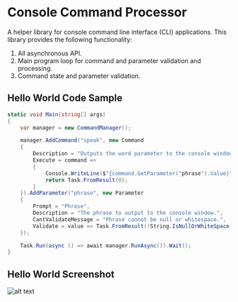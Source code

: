 # Console Command Processor
A helper library for console command line interface (CLI) applications.  This library provides the following functionality:

1. All asynchronous API.
2. Main program loop for command and parameter validation and processing.
3. Command state and parameter validation.

## Hello World Code Sample
```csharp
static void Main(string[] args)
{
    var manager = new CommandManager();

    manager.AddCommand("speak", new Command
    {
        Description = "Outputs the word parameter to the console window.",
        Execute = command =>
        {
            Console.WriteLine($"{command.GetParameter("phrase").Value}");
            return Task.FromResult(0);
        }
    }).AddParameter("phrase", new Parameter
    {
        Prompt = "Phrase",
        Description = "The phrase to output to the console window.",
        CantValidateMessage = "Phrase cannot be null or whitespace.",
        Validate = value => Task.FromResult(!String.IsNullOrWhiteSpace(value))
    });

    Task.Run(async () => await manager.RunAsync()).Wait();
}
```

## Hello World Screenshot
![alt text](https://raw.github.com/hyprsoftcorp/consolecommandprocessor/master/hello-world-screenshot.png "Hello World Screenshot")